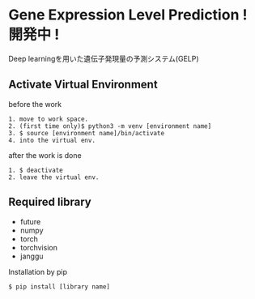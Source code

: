 # Gene Expression Level Prediction ! 開発中 !
Deep learningを用いた遺伝子発現量の予測システム(GELP)


## Activate Virtual Environment
before the work

    1. move to work space.
    2. (first time only)$ python3 -m venv [environment name]
    3. $ source [environment name]/bin/activate
    4. into the virtual env.

after the work is done

    1. $ deactivate
    2. leave the virtual env.

## Required library

* future
* numpy
* torch
* torchvision
* janggu

Installation by pip

    $ pip install [library name] 
